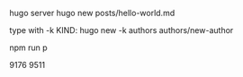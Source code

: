 hugo server
hugo new posts/hello-world.md

type with -k KIND:
hugo new -k authors authors/new-author

npm run p

9176
9511